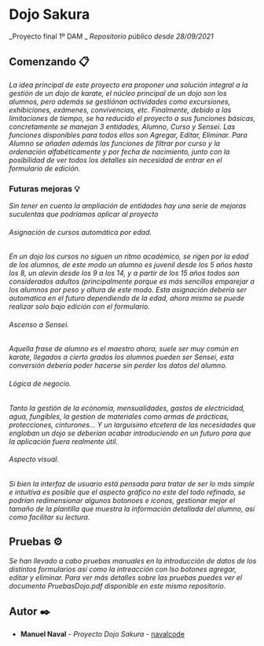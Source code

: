 # Dojo Sakura

_Proyecto final 1º DAM _
_Repositorio público desde 28/09/2021_

## Comenzando 📋

_La idea principal de este proyecto era proponer una solución integral a la gestión de un dojo de karate, el núcleo principal de un dojo son los alumnos,
pero además se gestiónan actividades como excursiones, exhibiciones, exámenes, convivencias, etc. Finalmente, debido a las limitaciones de tiempo, se ha reducido
el proyecto a sus funciones básicas, concretamente se manejan 3 entidades, Alumno, Curso y Sensei. Las funciones disponibles para todos ellos son Agregar,
Editar, Eliminar. Para Alumno se añaden además las funciones de filtrar por curso y la ordenación alfabéticamente y por fecha de nacimiento, junto con la posibilidad
de ver todos los detalles sin necesidad de entrar en el formulario de edición._

### Futuras mejoras 💡

_Sin tener en cuenta la ampliación de entidades hay una serie de mejoras suculentas que podríamos aplicar al proyecto_

###### Asignación de cursos automática por edad.

_En un dojo los cursos no siguen un ritmo académico, se rigen por la edad de los alumnos, de este modo un alumno es juvenil desde los 5 años hasta los 8, un alevin desde los 9 a los 14, y a partir
de los 15 años todos son considerados adultos (principalmente porque es más sencillos emparejar a los alumnos por peso y altura de este modo.
Esta asignación debería ser automatica en el futuro dependiendo de la edad, ahora mismo se puede realizar solo bajo edición con el formulario._

###### Ascenso a Sensei.

_Aquella frase de alumno es el maestro ahora, suele ser muy común en karate, llegados a cierto grados los alumnos pueden ser Sensei, esta conversión debería poder hacerse 
sin perder los datos del alumno._

###### Lógica de negocio.

_Tanto la gestión de la ecónomia, mensualidades, gastos de electricidad, agua, fungibles, la gestion de materiales como armas de prácticas, protecciones, cinturones... Y un 
larguísimo etcetera de las necesidades que engloban un dojo se deberían acabar introduciendo en un futuro para que la aplicación fuera realmente útil._

###### Aspecto visual.

_Si bien la interfaz de usuario está pensada para tratar de ser lo más simple e intuitiva es posible que el aspecto gráfico no este del todo refinado, se podrían redimensionar
algunos botonoes e iconos, gestionar mejor el tamaño de la plantilla que muestra la información detallada del alumno, así como facilitar su lectura._

## Pruebas ⚙️

_Se han llevado a cabo pruebas manuales en la introducción de datos de los distintos formularios así como la intreacción con lso botones agregar, editar y eliminar.
Para ver más detalles sobre las pruebas puedes ver el documento PruebasDojo.pdf disponible en este mismo repositorio._


## Autor ✒️



* **Manuel Naval** - *Proyecto Dojo Sakura* - [navalcode](https://github.com/navalcode)
